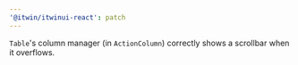```yaml
---
'@itwin/itwinui-react': patch
---
```


`Table`'s column manager (in `ActionColumn`) correctly shows a scrollbar when it overflows.

